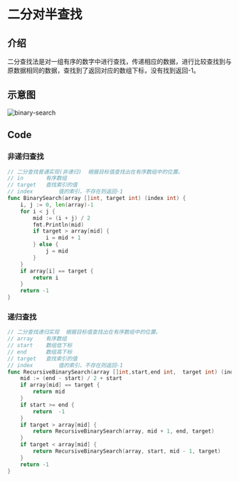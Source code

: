 # 二分对半查找

## 介绍
二分查找法是对一组有序的数字中进行查找，传递相应的数据，进行比较查找到与原数据相同的数据，查找到了返回对应的数组下标，没有找到返回-1。


## 示意图
![binary-search](https://images2015.cnblogs.com/blog/461877/201607/461877-20160721092729169-843824718.gif)

## Code

### 非递归查找
```go
// 二分查找普通实现(非递归)  根据目标值查找出在有序数组中的位置。
// in 		有序数组
// target	查找索引的值
// index    	值的索引，不存在则返回-1
func BinarySearch(array []int, target int) (index int) {
	i, j := 0, len(array)-1
	for i < j {
		mid := (i + j) / 2
		fmt.Println(mid)
		if target > array[mid] {
			i = mid + 1
		} else {
			j = mid
		}
	}
	if array[i] == target {
		return i
	}
	return -1
}

```

### 递归查找
```go
// 二分查找递归实现  根据目标值查找出在有序数组中的位置。
// array 	有序数组
// start	数组低下标
// end		数组高下标
// target	查找索引的值
// index    	值的索引，不存在则返回-1
func RecursiveBinarySearch(array []int,start,end int,  target int) (index int) {
	mid := (end - start) / 2 + start
	if array[mid] == target {
		return mid
	}
	if start >= end {
		return  -1
	}
	if target > array[mid] {
		return RecursiveBinarySearch(array, mid + 1, end, target)
	}
	if target < array[mid] {
		return RecursiveBinarySearch(array, start, mid - 1, target)
	}
	return -1
}
```
